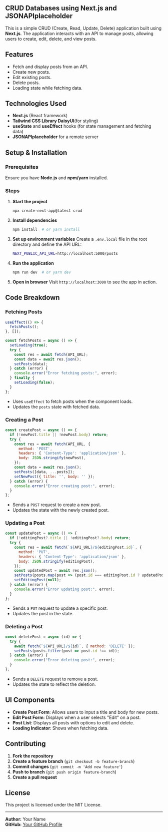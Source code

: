 ## CRUD Databases using Next.js and JSONAPIplaceholder



This is a simple CRUD (Create, Read, Update, Delete) application built using **Next.js**. The application interacts with an API to manage posts, allowing users to create, edit, delete, and view posts.

## Features
- Fetch and display posts from an API.
- Create new posts.
- Edit existing posts.
- Delete posts.
- Loading state while fetching data.

## Technologies Used
- **Next.js** (React framework)
- **Tailwind CSS Library DaisyUI**(for styling)
- **useState** and **useEffect** hooks (for state management and fetching data)
- **JSONAPIplaceholder** for a remote server

## Setup & Installation

### Prerequisites
Ensure you have **Node.js** and **npm/yarn** installed.

### Steps
1. **Start the project**
   ```sh
   npx create-next-app@latest crud
   ```

2. **Install dependencies**
   ```sh
   npm install  # or yarn install
   ```

3. **Set up environment variables**
   Create a `.env.local` file in the root directory and define the API URL:
   ```sh
   NEXT_PUBLIC_API_URL=http://localhost:5000/posts
   ```

4. **Run the application**
   ```sh
   npm run dev  # or yarn dev
   ```

5. **Open in browser**
   Visit `http://localhost:3000` to see the app in action.

## Code Breakdown

### Fetching Posts
```js
useEffect(() => {
  fetchPosts();
}, []);

const fetchPosts = async () => {
  setLoading(true);
  try {
    const res = await fetch(API_URL);
    const data = await res.json();
    setPosts(data);
  } catch (error) {
    console.error("Error fetching posts:", error);
  } finally {
    setLoading(false);
  }
};
```
- Uses `useEffect` to fetch posts when the component loads.
- Updates the `posts` state with fetched data.

### Creating a Post
```js
const createPost = async () => {
  if (!newPost.title || !newPost.body) return;
  try {
    const res = await fetch(API_URL, {
      method: 'POST',
      headers: { 'Content-Type': 'application/json' },
      body: JSON.stringify(newPost),
    });
    const data = await res.json();
    setPosts([data, ...posts]);
    setNewPost({ title: '', body: '' });
  } catch (error) {
    console.error("Error creating post:", error);
  }
};
```
- Sends a `POST` request to create a new post.
- Updates the state with the newly created post.

### Updating a Post
```js
const updatePost = async () => {
  if (!editingPost?.title || !editingPost?.body) return;
  try {
    const res = await fetch(`${API_URL}/${editingPost.id}`, {
      method: 'PUT',
      headers: { 'Content-Type': 'application/json' },
      body: JSON.stringify(editingPost),
    });
    const updatedPost = await res.json();
    setPosts(posts.map(post => (post.id === editingPost.id ? updatedPost : post)));
    setEditingPost(null);
  } catch (error) {
    console.error("Error updating post:", error);
  }
};
```
- Sends a `PUT` request to update a specific post.
- Updates the post in the state.

### Deleting a Post
```js
const deletePost = async (id) => {
  try {
    await fetch(`${API_URL}/${id}`, { method: 'DELETE' });
    setPosts(posts.filter(post => post.id !== id));
  } catch (error) {
    console.error("Error deleting post:", error);
  }
};
```
- Sends a `DELETE` request to remove a post.
- Updates the state to reflect the deletion.

## UI Components
- **Create Post Form**: Allows users to input a title and body for new posts.
- **Edit Post Form**: Displays when a user selects "Edit" on a post.
- **Post List**: Displays all posts with options to edit and delete.
- **Loading Indicator**: Shows when fetching data.

## Contributing
1. **Fork the repository**
2. **Create a feature branch** (`git checkout -b feature-branch`)
3. **Commit changes** (`git commit -m 'Add new feature'`)
4. **Push to branch** (`git push origin feature-branch`)
5. **Create a pull request**

## License
This project is licensed under the MIT License.

---
**Author:** Your Name  
**GitHub:** [Your GitHub Profile](https://github.com/your-username)

 

